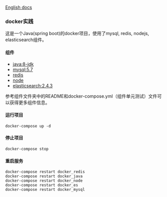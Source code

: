 [English docs](./README.md)

### docker实践
这是一个Java(spring boot)的docker项目，使用了mysql, redis, nodejs, elasticsearch组件。
#### 组件
- [java:8-jdk](https://hub.docker.com/_/java/)
- [mysql:5.7](https://hub.docker.com/_/mysql/)
- [redis](./redis/Dockerfile)
- [node](./node/Dockerfile)
- [elasticsearch:2.4.3](https://hub.docker.com/_/elasticsearch/)

参考组件文件夹中的README和docker-compose.yml（组件单元测试）文件可以获得更多组件信息。

#### 运行项目
```
docker-compose up -d
```

#### 停止项目
```
docker-compose stop
```

#### 重启服务
```
docker-compose restart docker_redis
docker-compose restart docker_java
docker-compose restart docker_node
docker-compose restart docker_es
docker-compose restart docker_mysql
```
